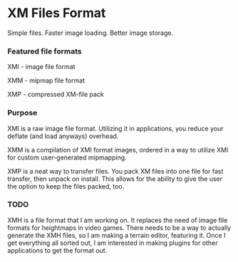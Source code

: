 # XM Files Format
Simple files. Faster image loading. Better image storage.

### Featured file formats
XMI - image file format

XMM - mipmap file format

XMP - compressed XM-file pack

### Purpose
XMI is a raw image file format. Utilizing it in applications, you reduce your deflate (and load anyways) overhead.

XMM is a compilation of XMI format images, ordered in a way to utilize XMI for custom user-generated mipmapping.

XMP is a neat way to transfer files. You pack XM files into one file for fast transfer, then unpack on install. This allows for the ability to give the user the option to keep the files packed, too.

### TODO
XMH is a file format that I am working on. It replaces the need of image file formats for heightmaps in video games. There needs to be a way to actually generate the XMH files, so I am making a terrain editor, featuring it. Once I get everything all sorted out, I am interested in making plugins for other applications to get the format out.
